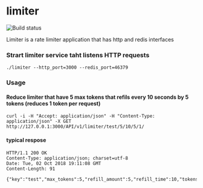 # limiter

![Build status](http://thekoss.ml:8000/api/badges/kgantsov/limiter/status.svg) 

Limiter is a rate limiter application that has http and redis interfaces


### Strart limiter service taht listens HTTP requests

    ./limiter --http_port=3000 --redis_port=46379


### Usage

#### Reduce limiter that have 5 max tokens that refils every 10 seconds by 5 tokens (reduces 1 token per request)
    curl -i -H "Accept: application/json" -H "Content-Type: application/json" -X GET http://127.0.0.1:3000/API/v1/limiter/test/5/10/5/1/

#### typical respose

    HTTP/1.1 200 OK
    Content-Type: application/json; charset=utf-8
    Date: Tue, 02 Oct 2018 19:11:08 GMT
    Content-Length: 91

    {"key":"test","max_tokens":5,"refill_amount":5,"refill_time":10,"tokens":1,"tokens_left":4}

